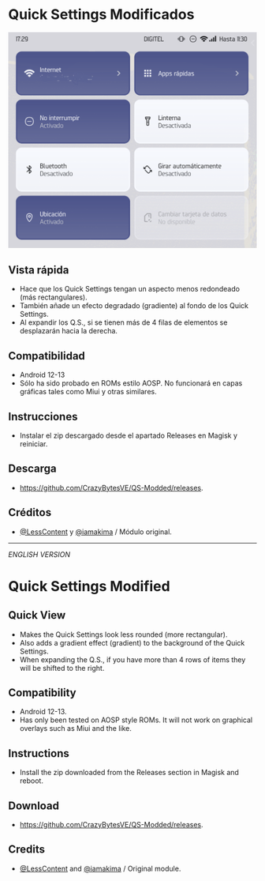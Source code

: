 # Quick Settings Modificados

![](https://github.com/CrazyBytesVE/QS-Modded/blob/main/SC.png)

## Vista rápida
- Hace que los Quick Settings tengan un aspecto menos redondeado (más rectangulares).
- También añade un efecto degradado (gradiente) al fondo de los Quick Settings.
- Al expandir los Q.S., si se tienen más de 4 filas de elementos se desplazarán hacia la derecha.

## Compatibilidad
- Android 12-13
- Sólo ha sido probado en ROMs estilo AOSP. No funcionará en capas gráficas tales como Miui y otras similares.

## Instrucciones
- Instalar el zip descargado desde el apartado Releases en Magisk y reiniciar.

## Descarga
- https://github.com/CrazyBytesVE/QS-Modded/releases.

## Créditos
- [@LessContent](https://t.me/lesscontent) y [@iamakima](https://t.me/iamakima) / Módulo original.

---
*ENGLISH VERSION*

# Quick Settings Modified

## Quick View
- Makes the Quick Settings look less rounded (more rectangular).
- Also adds a gradient effect (gradient) to the background of the Quick Settings.
- When expanding the Q.S., if you have more than 4 rows of items they will be shifted to the right.

## Compatibility
- Android 12-13.
- Has only been tested on AOSP style ROMs. It will not work on graphical overlays such as Miui and the like.

## Instructions
- Install the zip downloaded from the Releases section in Magisk and reboot.

## Download
- https://github.com/CrazyBytesVE/QS-Modded/releases.

## Credits
- [@LessContent](https://t.me/lesscontent) and [@iamakima](https://t.me/iamakima) / Original module.
